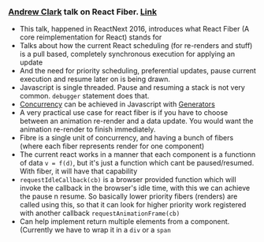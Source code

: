 ### [Andrew Clark](https://github.com/acdlite) talk on React Fiber. [Link](https://www.youtube.com/watch?v=aV1271hd9ew)

* This talk, happened in ReactNext 2016, introduces what React Fiber (A core reimplementation for React) stands for
* Talks about how the current React scheduling (for re-renders and stuff) is a pull based, completely synchronous execution for applying an update
* And the need for priority scheduling, preferential updates, pause current execution and resume later on is being drawn.
* Javascript is single threaded. Pause and resuming a stack is not very common. `debugger` statement does that.
* [Concurrency](https://en.wikipedia.org/wiki/Concurrency_(computer_science)) can be achieved in Javascript with [Generators](https://developer.mozilla.org/en/docs/Web/JavaScript/Guide/Iterators_and_Generators)
* A very practical use case for react fiber is if you have to choose between an animation re-render and a data update. You would want the animation re-render to finish immediately.
* Fibre is a single unit of concurrency, and having a bunch of fibers (where each fiber represents render for one component)
* The current react works in a manner that each component is a functionn of data `v = f(d)`, but it's just a function which cant be paused/resumed. With fiber, it will have that capability
* `requestIdleCallback(cb)` is a browser provided function which will invoke the callback in the browser's idle time, with this we can achieve the pause n resume. So basically lower priority fibers (renders) are called using this, so that it can look for higher priority work registered with another callback `requestAnimationFrame(cb)`
* Can help implement return multiple elements from a component. (Currently we have to wrap it in a `div` or a `span`
